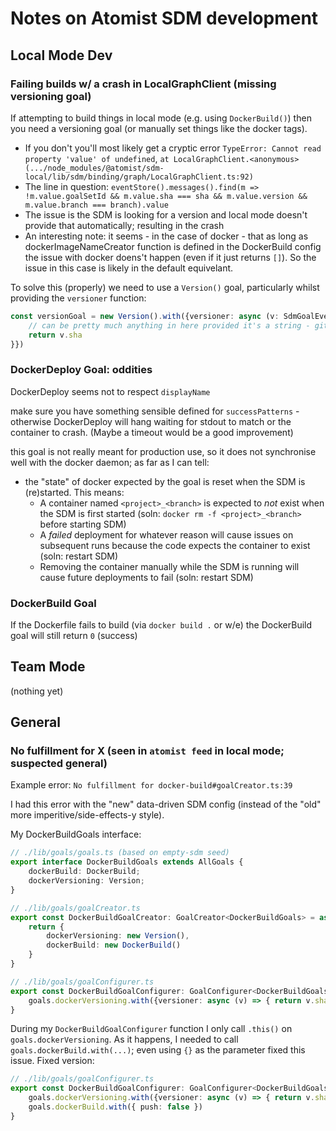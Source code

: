 # Notes on Atomist SDM development

## Local Mode Dev

### Failing builds w/ a crash in LocalGraphClient (missing versioning goal)

If attempting to build things in local mode (e.g. using `DockerBuild()`) then you need a versioning goal (or manually set things like the docker tags).

- If you don't you'll most likely get a cryptic error `TypeError: Cannot read property 'value' of undefined`, `at LocalGraphClient.<anonymous> (.../node_modules/@atomist/sdm-local/lib/sdm/binding/graph/LocalGraphClient.ts:92)`
- The line in question: `eventStore().messages().find(m => !m.value.goalSetId && m.value.sha === sha && m.value.version && m.value.branch === branch).value`
- The issue is the SDM is looking for a version and local mode doesn't provide that automatically; resulting in the crash
- An interesting note: it seems - in the case of docker - that as long as dockerImageNameCreator function is defined in the DockerBuild config the issue with docker doens't happen (even if it just returns `[]`). So the issue in this case is likely in the default equivelant.

To solve this (properly) we need to use a `Version()` goal, particularly whilst providing the `versioner` function:

```typescript
const versionGoal = new Version().with({versioner: async (v: SdmGoalEvent) => {
    // can be pretty much anything in here provided it's a string - git sha hash is always unique, reliable, and deterministic.
    return v.sha
}})
```

### DockerDeploy Goal: oddities

DockerDeploy seems not to respect `displayName`

make sure you have something sensible defined for `successPatterns` - otherwise DockerDeploy will hang waiting for stdout to match or the container to crash. (Maybe a timeout would be a good improvement)

this goal is not really meant for production use, so it does not synchronise well with the docker daemon; as far as I can tell:
* the "state" of docker expected by the goal is reset when the SDM is (re)started. This means:
  * A container named `<project>_<branch>` is expected to _not_ exist when the SDM is first started (soln: `docker rm -f <project>_<branch>` before starting SDM)
  * A _failed_ deployment for whatever reason will cause issues on subsequent runs because the code expects the container to exist (soln: restart SDM)
  * Removing the container manually while the SDM is running will cause future deployments to fail (soln: restart SDM)

### DockerBuild Goal

If the Dockerfile fails to build (via `docker build .` or w/e) the DockerBuild goal will still return `0` (success)

## Team Mode

(nothing yet)

## General

### No fulfillment for X (seen in `atomist feed` in local mode; suspected general)

Example error: `No fulfillment for docker-build#goalCreator.ts:39`

I had this error with the "new" data-driven SDM config (instead of the "old" more imperitive/side-effects-y style).

My DockerBuildGoals interface: 

```typescript
// ./lib/goals/goals.ts (based on empty-sdm seed)
export interface DockerBuildGoals extends AllGoals {
    dockerBuild: DockerBuild;
    dockerVersioning: Version;
}

// ./lib/goals/goalCreator.ts
export const DockerBuildGoalCreator: GoalCreator<DockerBuildGoals> = async sdm => {
    return {
        dockerVersioning: new Version(),
        dockerBuild: new DockerBuild()
    }
}

// ./lib/goals/goalConfigurer.ts
export const DockerBuildGoalConfigurer: GoalConfigurer<DockerBuildGoals> = async (sdm, goals) => {
    goals.dockerVersioning.with({versioner: async (v) => { return v.sha }});
}
```

During my `DockerBuildGoalConfigurer` function I only call `.this()` on `goals.dockerVersioning`.
As it happens, I needed to call `goals.dockerBuild.with(...)`; even using `{}` as the parameter fixed this issue.
Fixed version:

```typescript
// ./lib/goals/goalConfigurer.ts
export const DockerBuildGoalConfigurer: GoalConfigurer<DockerBuildGoals> = async (sdm, goals) => {
    goals.dockerVersioning.with({versioner: async (v) => { return v.sha }});
    goals.dockerBuild.with({ push: false })
}
```

